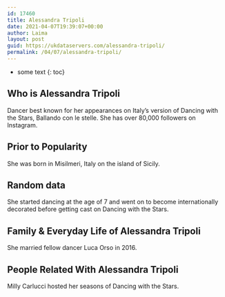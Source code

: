 ```yaml
---
id: 17460
title: Alessandra Tripoli
date: 2021-04-07T19:39:07+00:00
author: Laima
layout: post
guid: https://ukdataservers.com/alessandra-tripoli/
permalink: /04/07/alessandra-tripoli/
---
```


* some text
{: toc}


## Who is Alessandra Tripoli
                  
                  
                  
Dancer best known for her appearances on Italy&#8217;s version of Dancing with the Stars, Ballando con le stelle. She has over 80,000 followers on Instagram. 
                  
              
            
              
            
                
                
                
## Prior to Popularity
                  
                  
                  
She was born in Misilmeri, Italy on the island of Sicily. 
                  
              
            
              
            
                
                
                
## Random data
                  
                  
                  
She started dancing at the age of 7 and went on to become internationally decorated before getting cast on Dancing with the Stars.
                  
              
            
              
            
                
                
                
## Family & Everyday Life of Alessandra Tripoli
                  
                  
                  
She married fellow dancer Luca Orso in 2016. 
                  
              
            
              
            
                
                
                
## People Related With Alessandra Tripoli
                  
                  
                  
Milly Carlucci hosted her seasons of Dancing with the Stars.
                  
              
            
              
            
                
              
            
              
              
            
            
              
            
          
          
          